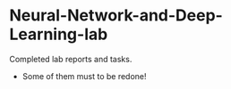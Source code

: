 # Neural-Network-and-Deep-Learning-lab
Completed lab reports and tasks.
- Some of them must to be redone!
